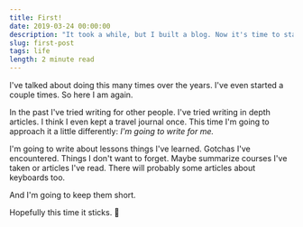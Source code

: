 ```yaml
---
title: First!
date: 2019-03-24 00:00:00
description: "It took a while, but I built a blog. Now it's time to start writing."
slug: first-post
tags: life
length: 2 minute read
---
```


I've talked about doing this many times over the years. I've even started a couple times. So here I am again.

In the past I've tried writing for other people. I've tried writing in depth articles. I think I even kept a travel journal once. This time I'm going to approach it a little differently: _I'm going to write for me._

I'm going to write about lessons things I've learned. Gotchas I've encountered. Things I don't want to forget. Maybe summarize courses I've taken or articles I've read. There will probably some articles about keyboards too.

And I'm going to keep them short.

Hopefully this time it sticks. 🎉

